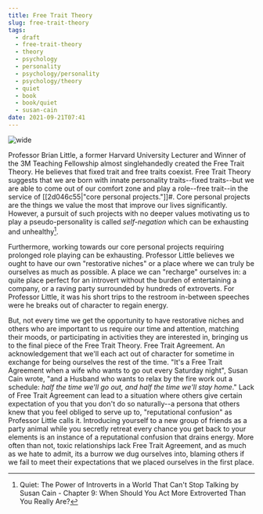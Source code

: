 ```yaml
---
title: Free Trait Theory
slug: free-trait-theory
tags:
  - draft
  - free-trait-theory
  - theory
  - psychology
  - personality
  - psychology/personality
  - psychology/theory
  - quiet
  - book
  - book/quiet
  - susan-cain
date: 2021-09-21T07:41
---
```



![wide](https://cdn.pixabay.com/photo/2016/10/24/23/11/doors-1767563_960_720.jpg "image from Pixabay (cc)")

Professor Brian Little, a former Harvard University Lecturer and Winner of the
3M Teaching Fellowship almost singlehandedly created the Free Trait Theory. He
believes that fixed trait and free traits coexist. Free Trait Theory suggests
that we are born with innate personality traits--fixed traits--but we are able
to come out of our comfort zone and play a role--free trait--in the service of
[[2d046c55|"core personal projects."]]#. Core personal projects are the things
we value the most that improve our lives significantly. However, a pursuit of
such projects with no deeper values motivating us to play a pseudo-personality
is called _self-negation_ which can be exhausting and unhealthy[^1].

Furthermore, working towards our core personal projects requiring prolonged role
playing can be exhausting. Professor Little believes we ought to have our own
"restorative niches" or a place where we can truly be ourselves as much as
possible. A place we can "recharge" ourselves in: a quite place perfect for an
introvert without the burden of entertaining a company, or a raving party
surrounded by hundreds of extroverts. For Professor Little, it was his short
trips to the restroom in-between speeches were he breaks out of character to
regain energy.

But, not every time we get the opportunity to have restorative niches and others
who are important to us require our time and attention, matching their moods, or
participating in activities they are interested in, bringing us to the final
piece of the Free Trait Theory. Free Trait Agreement. An acknowledgement that
we'll each act out of character for sometime in exchange for being ourselves the
rest of the time. "It's a Free Trait Agreement when a wife who wants to go out
every Saturday night", Susan Cain wrote, "and a Husband who wants to relax by
the fire work out a schedule: _half the time we'll go out, and half the time
we'll stay home_." Lack of Free Trait Agreement can lead to a situation where
others give certain expectation of you that you don't do so naturally--a persona
that others knew that you feel obliged to serve up to, "reputational confusion"
as Professor Little calls it. Introducing yourself to a new group of friends as
a party animal while you secretly retreat every chance you get back to your
elements is an instance of a reputational confusion that drains energy. More
often than not, toxic relationships lack Free Trait Agreement, and as much as we
hate to admit, its a burrow we dug ourselves into, blaming others if we fail to
meet their expectations that we placed ourselves in the first place.


[^1]: Quiet: The Power of Introverts in a World That Can't Stop Talking by Susan Cain - Chapter 9: When Should You Act More Extroverted Than You Really Are?
